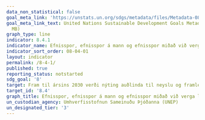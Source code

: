 ```yaml
---
data_non_statistical: false
goal_meta_link: 'https://unstats.un.org/sdgs/metadata/files/Metadata-08-04-01.pdf '
goal_meta_link_text: United Nations Sustainable Development Goals Metadata (PDF 4.0
  MB)
graph_type: line
indicator: 8.4.1
indicator_name: Efnisspor, efnisspor á mann og efnisspor miðað við verga landsframleiðslu.
indicator_sort_order: 08-04-01
layout: indicator
permalink: /8-4-1/
published: true
reporting_status: notstarted
sdg_goal: '8'
target: Fram til ársins 2030 verði nýting auðlinda til neyslu og framleiðslu bætt jafnt og þétt og leitast við að draga úr hagvexti sem gengur á náttúruna í samræmi við tíu ára rammaáætlun um sjálfbæra neyslu og framleiðslu, með hátekjuríkin í fararbroddi. 
target_id: '8.4'
graph_title: Efnisspor, efnisspor á mann og efnisspor miðað við verga landsframleiðslu.
un_custodian_agency: Umhverfisstofnun Sameinuðu Þjóðanna (UNEP)
un_designated_tier: '3'
---
```

